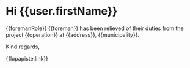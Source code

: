 # Hi {{user.firstName}}

{{foremanRole}} {{foreman}} has been relieved of their duties from the project {{operation}} at {{address}}, {{municipality}}.

Kind regards,

{{lupapiste.link}}